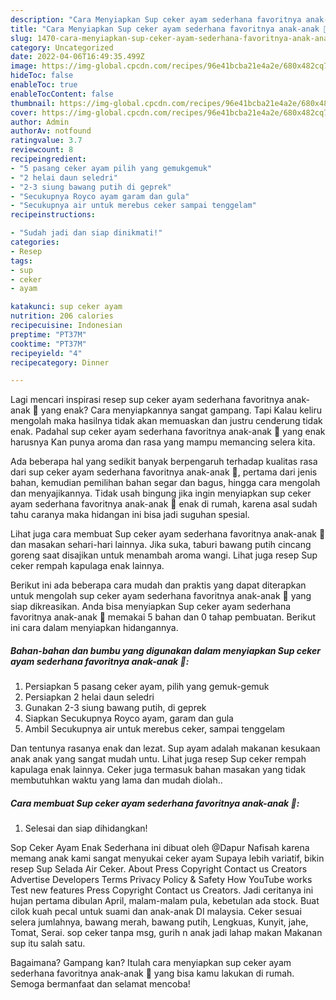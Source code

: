```yaml
---
description: "Cara Menyiapkan Sup ceker ayam sederhana favoritnya anak-anak 🤗, Enak Banget"
title: "Cara Menyiapkan Sup ceker ayam sederhana favoritnya anak-anak 🤗, Enak Banget"
slug: 1470-cara-menyiapkan-sup-ceker-ayam-sederhana-favoritnya-anak-anak-enak-banget
category: Uncategorized
date: 2022-04-06T16:49:35.499Z
image: https://img-global.cpcdn.com/recipes/96e41bcba21e4a2e/680x482cq70/sup-ceker-ayam-sederhana-favoritnya-anak-anak-foto-resep-utama.jpg
hideToc: false
enableToc: true
enableTocContent: false
thumbnail: https://img-global.cpcdn.com/recipes/96e41bcba21e4a2e/680x482cq70/sup-ceker-ayam-sederhana-favoritnya-anak-anak-foto-resep-utama.jpg
cover: https://img-global.cpcdn.com/recipes/96e41bcba21e4a2e/680x482cq70/sup-ceker-ayam-sederhana-favoritnya-anak-anak-foto-resep-utama.jpg
author: Admin
authorAv: notfound
ratingvalue: 3.7
reviewcount: 8
recipeingredient:
- "5 pasang ceker ayam pilih yang gemukgemuk"
- "2 helai daun seledri"
- "2-3 siung bawang putih di geprek"
- "Secukupnya Royco ayam garam dan gula"
- "Secukupnya air untuk merebus ceker sampai tenggelam"
recipeinstructions:

- "Sudah jadi dan siap dinikmati!"
categories:
- Resep
tags:
- sup
- ceker
- ayam

katakunci: sup ceker ayam 
nutrition: 206 calories
recipecuisine: Indonesian
preptime: "PT37M"
cooktime: "PT37M"
recipeyield: "4"
recipecategory: Dinner

---
```



Lagi mencari inspirasi resep sup ceker ayam sederhana favoritnya anak-anak 🤗 yang enak? Cara menyiapkannya sangat gampang. Tapi Kalau keliru mengolah maka hasilnya tidak akan memuaskan dan justru cenderung tidak enak. Padahal sup ceker ayam sederhana favoritnya anak-anak 🤗 yang enak harusnya Kan punya aroma dan rasa yang mampu memancing selera kita.


Ada beberapa hal yang sedikit banyak berpengaruh terhadap kualitas rasa dari sup ceker ayam sederhana favoritnya anak-anak 🤗, pertama dari jenis bahan, kemudian pemilihan bahan segar dan bagus, hingga cara mengolah dan menyajikannya. Tidak usah bingung jika ingin menyiapkan sup ceker ayam sederhana favoritnya anak-anak 🤗 enak di rumah, karena asal sudah tahu caranya maka hidangan ini bisa jadi suguhan spesial.

Lihat juga cara membuat Sup ceker ayam sederhana favoritnya anak-anak 🤗 dan masakan sehari-hari lainnya. Jika suka, taburi bawang putih cincang goreng saat disajikan untuk menambah aroma wangi. Lihat juga resep Sup ceker rempah kapulaga enak lainnya.


Berikut ini ada beberapa cara mudah dan praktis yang dapat diterapkan untuk mengolah sup ceker ayam sederhana favoritnya anak-anak 🤗 yang siap dikreasikan. Anda bisa menyiapkan Sup ceker ayam sederhana favoritnya anak-anak 🤗 memakai 5 bahan dan 0 tahap pembuatan. Berikut ini cara dalam menyiapkan hidangannya.

<!--inarticleads1-->

##### Bahan-bahan dan bumbu yang digunakan dalam menyiapkan Sup ceker ayam sederhana favoritnya anak-anak 🤗:

1. Persiapkan 5 pasang ceker ayam, pilih yang gemuk-gemuk
1. Persiapkan 2 helai daun seledri
1. Gunakan 2-3 siung bawang putih, di geprek
1. Siapkan Secukupnya Royco ayam, garam dan gula
1. Ambil Secukupnya air untuk merebus ceker, sampai tenggelam


Dan tentunya rasanya enak dan lezat. Sup ayam adalah makanan kesukaan anak anak yang sangat mudah untu. Lihat juga resep Sup ceker rempah kapulaga enak lainnya. Ceker juga termasuk bahan masakan yang tidak membutuhkan waktu yang lama dan mudah diolah.. 

<!--inarticleads2-->

##### Cara membuat Sup ceker ayam sederhana favoritnya anak-anak 🤗:


1. Selesai dan siap dihidangkan!

Sop Ceker Ayam Enak Sederhana ini dibuat oleh @Dapur Nafisah karena memang anak kami sangat menyukai ceker ayam Supaya lebih variatif, bikin resep Sup Selada Air Ceker. About Press Copyright Contact us Creators Advertise Developers Terms Privacy Policy &amp; Safety How YouTube works Test new features Press Copyright Contact us Creators. Jadi ceritanya ini hujan pertama dibulan April, malam-malam pula, kebetulan ada stock. Buat cilok kuah pecal untuk suami dan anak-anak DI malaysia. Ceker sesuai selera jumlahnya, bawang merah, bawang putih, Lengkuas, Kunyit, jahe, Tomat, Serai. sop ceker tanpa msg, gurih n anak jadi lahap makan Makanan sup itu salah satu. 

Bagaimana? Gampang kan? Itulah cara menyiapkan sup ceker ayam sederhana favoritnya anak-anak 🤗 yang bisa kamu lakukan di rumah. Semoga bermanfaat dan selamat mencoba!
